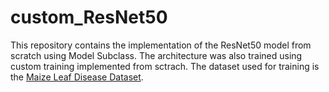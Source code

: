 # custom_ResNet50

This repository contains the implementation of the ResNet50 model from scratch using Model Subclass. The architecture was also trained using custom training implemented from sctrach. The dataset used for training is the [Maize Leaf Disease Dataset](https://www.kaggle.com/datasets/smaranjitghose/corn-or-maize-leaf-disease-dataset/code).
